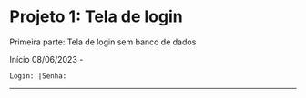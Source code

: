 # Projeto 1: Tela de login

 Primeira parte: Tela de login sem banco de dados
 
 Início 08/06/2023 - 
 
    Login: |Senha:
  ***
  
